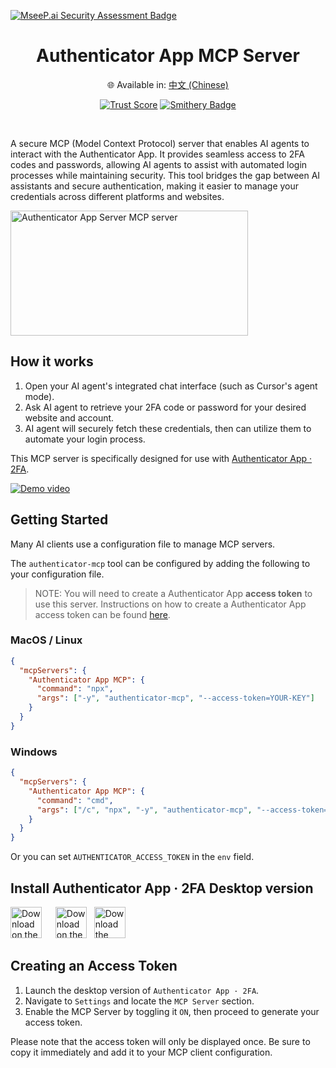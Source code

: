 [![MseeP.ai Security Assessment Badge](https://mseep.net/pr/firstorderai-authenticator-mcp-badge.png)](https://mseep.ai/app/firstorderai-authenticator-mcp)

<div align="center">
  <h1>Authenticator App MCP Server</h1>
  <p>
    🌐 Available in:
    <a href="README.zh.md">中文 (Chinese)</a>
  </p>

[![Trust Score](https://archestra.ai/mcp-catalog/api/badge/quality/firstorderai/authenticator_mcp)](https://archestra.ai/mcp-catalog/firstorderai__authenticator_mcp)
  <a href="https://smithery.ai/server/@firstorderai/authenticator_mcp"><img alt="Smithery Badge" src="https://smithery.ai/badge/@firstorderai/authenticator_mcp"></a>
</div>

<br/>

A secure MCP (Model Context Protocol) server that enables AI agents to interact with the Authenticator App. It provides seamless access to 2FA codes and passwords, allowing AI agents to assist with automated login processes while maintaining security. This tool bridges the gap between AI assistants and secure authentication, making it easier to manage your credentials across different platforms and websites.

<a href="https://glama.ai/mcp/servers/@firstorderai/authenticator_mcp">
  <img width="380" height="200" src="https://glama.ai/mcp/servers/@firstorderai/authenticator_mcp/badge" alt="Authenticator App Server MCP server" />
</a>

## How it works

1. Open your AI agent's integrated chat interface (such as Cursor's agent mode).
2. Ask AI agent to retrieve your 2FA code or password for your desired website and account.
3. AI agent will securely fetch these credentials, then can utilize them to automate your login process.

This MCP server is specifically designed for use with [Authenticator App · 2FA](#install-authenticator-app--2fa-desktop-version).

[![Demo video](https://markdown-videos-api.jorgenkh.no/url?url=https%3A%2F%2Fyoutu.be%2F4zZqrES6FBc)](https://youtu.be/4zZqrES6FBc)

## Getting Started

Many AI clients use a configuration file to manage MCP servers.

The `authenticator-mcp` tool can be configured by adding the following to your configuration file.

> NOTE: You will need to create a Authenticator App **access token** to use this server. Instructions on how to create a Authenticator App access token can be found [here](#creating-an-access-token).

### MacOS / Linux

```json
{
  "mcpServers": {
    "Authenticator App MCP": {
      "command": "npx",
      "args": ["-y", "authenticator-mcp", "--access-token=YOUR-KEY"]
    }
  }
}
```

### Windows

```json
{
  "mcpServers": {
    "Authenticator App MCP": {
      "command": "cmd",
      "args": ["/c", "npx", "-y", "authenticator-mcp", "--access-token=YOUR-KEY"]
    }
  }
}
```

Or you can set `AUTHENTICATOR_ACCESS_TOKEN` in the `env` field.

## Install Authenticator App · 2FA Desktop version

[<img src="https://firstorder.ai/store/msstore.svg" alt="Download on the Microsoft Store" height="50" style="margin-right: 10px">](https://apps.microsoft.com/detail/9n6gl0bvkphn?utm_source=mcp)&nbsp;&nbsp;&nbsp;[<img src="https://firstorder.ai/store/appstore_mac.svg" alt="Download on the Mac App Store" height="50">](https://apps.apple.com/app/apple-store/id6470149516?pt=126691301&mt=8&platform=mac&utm_source=mcp)&nbsp;&nbsp;&nbsp;[<img src="https://firstorder.ai/store/download_deb.svg" alt="Download the Ubuntu/Debian .deb" height="50">](https://firstorder.ai/downloads/authenticator.deb)

## Creating an Access Token

1. Launch the desktop version of `Authenticator App · 2FA`.
2. Navigate to `Settings` and locate the `MCP Server` section.
3. Enable the MCP Server by toggling it `ON`, then proceed to generate your access token.

Please note that the access token will only be displayed once. Be sure to copy it immediately and add it to your MCP client configuration.